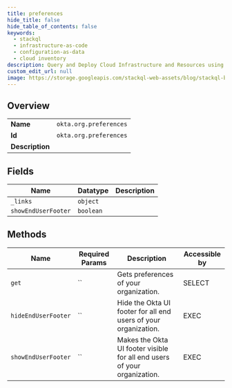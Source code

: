 ```yaml
---
title: preferences
hide_title: false
hide_table_of_contents: false
keywords:
  - stackql
  - infrastructure-as-code
  - configuration-as-data
  - cloud inventory
description: Query and Deploy Cloud Infrastructure and Resources using SQL
custom_edit_url: null
image: https://storage.googleapis.com/stackql-web-assets/blog/stackql-blog-post-featured-image.png
---
```

  
    

## Overview
<table><tbody>
<tr><td><b>Name</b></td><td><code>okta.org.preferences</code></td></tr>
<tr><td><b>Id</b></td><td><code>okta.org.preferences</code></td></tr>
<tr><td><b>Description</b></td><td></td></tr>
</tbody></table>

## Fields
| Name | Datatype | Description |
| ---- | -------- | ----------- |
| `_links` | `object` |  |
| `showEndUserFooter` | `boolean` |  |
## Methods
| Name | Required Params | Description | Accessible by |
| ---- | --------------- | ----------- | ------------- |
| `get` | `` | Gets preferences of your organization. | SELECT |
| `hideEndUserFooter` | `` | Hide the Okta UI footer for all end users of your organization. | EXEC |
| `showEndUserFooter` | `` | Makes the Okta UI footer visible for all end users of your organization. | EXEC |
